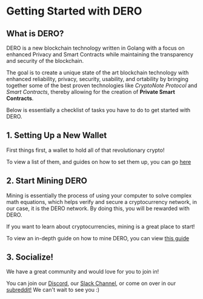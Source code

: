 # Getting Started with DERO

## What is DERO?

DERO is a new blockchain technology written in Golang with a focus on enhanced Privacy and Smart Contracts while maintaining the transparency and security of the blockchain.

The goal is to create a unique state of the art blockchain technology with enhanced reliability, privacy, security, usability, and ortability by bringing together some of the best proven technologies like *CryptoNote Protocol* and *Smart Contracts*, thereby allowing for the creation of **Private Smart Contracts**.



Below is essentially a checklist of tasks you have to do to get started with DERO.

## 1. Setting Up a New Wallet<a name="new-wallet"></a>

First things first, a wallet to hold all of that revolutionary crypto!

To view a list of them, and guides on how to set them up, you can go [here](wallets/Making-a-Wallet)

## 2. Start Mining DERO<a name="mining"></a>

Mining is essentially the process of using your computer to solve complex math equations, which helps verify and secure a cryptocurrency network, in our case, it is the DERO network. By doing this, you will be rewarded with DERO.

If you want to learn about cryptocurrencies, mining is a great place to start!

To view an in-depth guide on how to mine DERO, you can view [this guide](mining/Mining)

## 3. Socialize!<a name="socialize"></a>

We have a great community and would love for you to join in!

You can join our [Discord](https://discord.gg/GmDgjkD), our [Slack Channel](https://deroproject.slack.com/join/shared_invite/enQtMzAwMDc5MDY4NDUzLTAzOWNjYWZmNDgxZTk1YjNiNWFiYjg1OWNiMmQ2MmUxOWRmNjNjOWM3ODAzMzE3M2RhNzBhZjUyZGQxYjQxY2U), or come on over in our [subreddit!](https//reddit.com/r/deroproject) We can't wait to see you :)
